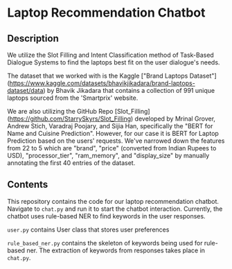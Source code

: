 # Laptop Recommendation Chatbot

## Description

We utilize the Slot Filling and Intent Classification method of Task-Based Dialogue Systems to find the laptops best fit on the user dialogue's needs.

The dataset that we worked with is the Kaggle ["Brand Laptops Dataset"] (https://www.kaggle.com/datasets/bhavikjikadara/brand-laptops-dataset/data) by Bhavik Jikadara that contains a collection of 991 unique laptops sourced from the 'Smartprix' website. 

We are also utilizing the GitHub Repo [Slot_Filling] (https://github.com/StarrySkyrs/Slot_Filling) developed by Mrinal Grover, Andrew Stich, Varadraj Poojary, and Sijia Han, specifically the "BERT for Name and Cuisine Prediction". However, for our case it is BERT for Laptop Prediction based on the users' requests. We've narrowed down the features from 22 to 5 which are "brand", "price" (converted from Indian Rupees to USD), "processor_tier", "ram_memory", and "display_size" by manually annotating the first 40 entries of the dataset.

## Contents

This repository contains the code for our laptop recommendation chatbot. Navigate to `chat.py` and run it to start the chatbot interaction. Currently, the chatbot uses
rule-based NER to find keywords in the user responses. 

`user.py` contains User class that stores user preferences

`rule_based_ner.py` contains the skeleton of keywords being used for rule-based ner. The extraction of keywords from responses takes place in `chat.py`.
